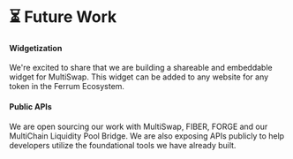 # ⏳ Future Work

#### Widgetization

We're excited to share that we are building a shareable and embeddable widget for MultiSwap. This widget can be added to any website for any token in the Ferrum Ecosystem.

#### Public APIs

We are open sourcing our work with MultiSwap, FIBER, FORGE and our MultiChain Liquidity Pool Bridge. We are also exposing APIs publicly to help developers utilize the foundational tools we have already built.&#x20;
